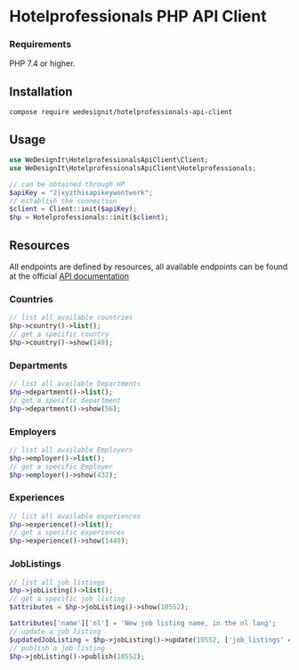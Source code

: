 # Hotelprofessionals PHP API Client

### Requirements
PHP 7.4 or higher.

## Installation
`compose require wedesignit/hotelprofessionals-api-client`

## Usage
```php
use WeDesignIt\HotelprofessionalsApiClient\Client;
use WeDesignIt\HotelprofessionalsApiClient\Hotelprofessionals;

// can be obtained through HP
$apiKey = "2|xyzthisapikeywontwork";
// establish the connection
$client = Client::init($apiKey);
$hp = Hotelprofessionals::init($client);
``` 

## Resources
All endpoints are defined by resources, all available endpoints can be found at the official [API documentation](https://nieuw.hotelprofessionals.nl/api/documentation)

### Countries
```php
// list all available countries
$hp->country()->list();
// get a specific country
$hp->country()->show(149);
```

### Departments
```php
// list all available Departments
$hp->department()->list();
// get a specific department
$hp->department()->show(56);
```

### Employers
```php
// list all available Employers
$hp->employer()->list();
// get a specific Employer
$hp->employer()->show(432);
```

### Experiences
```php
// list all available experiences
$hp->experience()->list();
// get a specific experiences
$hp->experience()->show(1449);
```

### JobListings
```php
// list all job listings
$hp->jobListing()->list();
// get a specific job listing
$attributes = $hp->jobListing()->show(10552);

$attributes['name']['nl'] = 'New job listing name, in the nl lang';
// update a job listing
$updatedJobListing = $hp->jobListing()->update(10552, ['job_listings' => $attributes]);
// publish a job listing
$hp->jobListing()->publish(10552);
```

